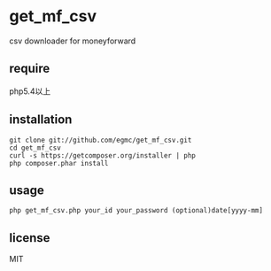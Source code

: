 get_mf_csv
============

csv downloader for moneyforward

## require

php5.4以上

## installation

```
git clone git://github.com/egmc/get_mf_csv.git
cd get_mf_csv
curl -s https://getcomposer.org/installer | php
php composer.phar install
```

## usage
```
php get_mf_csv.php your_id your_password (optional)date[yyyy-mm]
```


## license

MIT

